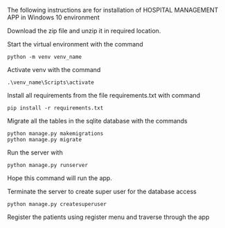 The following instructions are for installation of HOSPITAL MANAGEMENT APP in Windows 10 environment

Download the zip file and unzip it in required location.

Start the virtual environment with the command

	python -m venv venv_name

Activate venv with the command

	.\venv_name\Scripts\activate

Install all requirements from the file requirements.txt with command

	pip install -r requirements.txt

Migrate all the tables in the sqlite database with the commands

	python manage.py makemigrations
	python manage.py migrate

Run the server with

	python manage.py runserver

Hope this command will run the app.

Terminate the server to create super user for the database access

	python manage.py createsuperuser

Register the patients using register menu and traverse through the app

